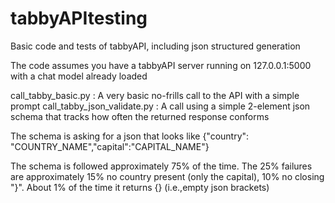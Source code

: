 # tabbyAPItesting
Basic code and tests of tabbyAPI, including json structured generation

The code assumes you have a tabbyAPI server running on 127.0.0.1:5000 with a chat model already loaded

call_tabby_basic.py : A very basic no-frills call to the API with a simple prompt
call_tabby_json_validate.py : A call using a simple 2-element json schema that tracks how often the returned response conforms

The schema is asking for a json that looks like {"country": "COUNTRY_NAME","capital":"CAPITAL_NAME"}

The schema is followed approximately 75% of the time.
The 25% failures are approximately 15% no country present (only the capital), 10% no closing "}".  About 1% of the time it returns {} (i.e.,empty json brackets)
